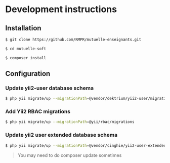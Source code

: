 # Development instructions

## Installation

```bash
$ git clone https://github.com/RMPR/mutuelle-enseignants.git

$ cd mutuelle-soft

$ composer install 

```

## Configuration

### Update yii2-user database schema

```bash
$ php yii migrate/up --migrationPath=@vendor/dektrium/yii2-user/migrations
```

### Add Yii2 RBAC migrations

```bash
$ php yii migrate/up --migrationPath=@yii/rbac/migrations
```

### Update yii2 user extended database schema

```bash 
$ php yii migrate/up --migrationPath=@vendor/cinghie/yii2-user-extended/migrations
```

> You may need to do composer update sometimes 